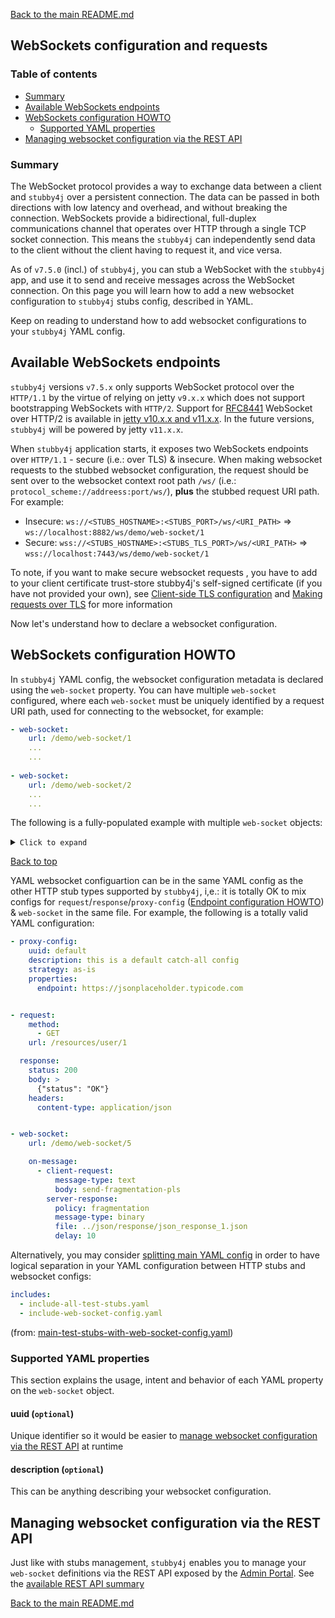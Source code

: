 
[Back to the main README.md](../README.md#websockets-configuration-and-requests)

## WebSockets configuration and requests

### Table of contents

* [Summary](#summary)
* [Available WebSockets endpoints](#available-websockets-endpoints)
* [WebSockets configuration HOWTO](#websockets-configuration-howto)
   * [Supported YAML properties](#supported-yaml-properties)
* [Managing websocket configuration via the REST API](#managing-websocket-configuration-via-the-rest-api)


### Summary

The WebSocket protocol provides a way to exchange data between a client and `stubby4j` over a persistent connection. The data can be passed in both directions with low latency and overhead, and without breaking the connection. WebSockets provide a bidirectional, full-duplex communications channel that operates over HTTP through a single TCP socket connection. This means the `stubby4j` can independently send data to the client without the client having to request it, and vice versa.

As of `v7.5.0` (incl.) of `stubby4j`, you can stub a WebSocket with the `stubby4j` app, and use it to send and receive messages across the WebSocket connection. On this page you will learn how to add a new websocket configuration to `stubby4j` stubs config, described in YAML.

Keep on reading to understand how to add websocket configurations to your `stubby4j` YAML config.

## Available WebSockets endpoints 

`stubby4j` versions `v7.5.x` only supports WebSocket protocol over the `HTTP/1.1` by the virtue of relying on jetty `v9.x.x` which does not support bootstrapping WebSockets with `HTTP/2`. Support for [RFC8441](https://datatracker.ietf.org/doc/html/rfc8441) WebSocket over HTTP/2 is available in [jetty v10.x.x and v11.x.x](https://webtide.com/jetty-10-and-11-have-arrived/). In the future versions, `stubby4j` will be powered by jetty `v11.x.x`.   

When `stubby4j` application starts, it exposes two WebSockets endpoints over `HTTP/1.1` - secure (i.e.: over TLS) & insecure. When making websocket requests to the stubbed websocket configuration, the request should be sent over to the websocket context root path `/ws/` (i.e.: `protocol_scheme://addreess:port/ws/`), __plus__ the stubbed request URI path. For example:

* Insecure: `ws://<STUBS_HOSTNAME>:<STUBS_PORT>/ws/<URI_PATH>` => `ws://localhost:8882/ws/demo/web-socket/1`
* Secure: `wss://<STUBS_HOSTNAME>:<STUBS_TLS_PORT>/ws/<URI_PATH>` => `wss://localhost:7443/ws/demo/web-socket/1`

To note, if you want to make secure websocket requests , you have to add to your client certificate trust-store stubby4j's self-signed certificate (if you have not provided your own), see [Client-side TLS configuration](../README.md#client-side-tls-configuration) and [Making requests over TLS](../README.md#making-requests-over-tls) for more information 

Now let's understand how to declare a websocket configuration. 

## WebSockets configuration HOWTO

In `stubby4j` YAML config, the websocket configuration metadata is declared using the `web-socket` property. You can have multiple `web-socket` configured, where each `web-socket` must be uniquely identified by a request URI path, used for connecting to the websocket, for example:

```yaml
- web-socket:
    url: /demo/web-socket/1
    ...
    ...
    
- web-socket:
    url: /demo/web-socket/2
    ...
    ...
```

The following is a fully-populated example with multiple `web-socket` objects:

<details>
  <summary><code>Click to expand</code></summary>
 <br />

```yaml
- web-socket:
    description: this is a web-socket config
    url: /demo/web-socket/1
    sub-protocols: echo, mamba, zumba

    on-open:
      policy: once
      message-type: text
      body: You have been successfully connected
      delay: 200

    on-message:
      - client-request:
          message-type: text
          body: do push
        server-response:
          policy: push
          message-type: text
          body: pushing
          delay: 50

      - client-request:
          message-type: text
          body: hello
        server-response:
          policy: once
          message-type: text
          body: bye-bye
          delay: 250

      - client-request:
          message-type: text
          body: disconnect with a message
        server-response:
          policy: disconnect
          message-type: text
          body: bon-voyage
          delay: 250

- web-socket:
    url: /demo/web-socket/2
    sub-protocols: echo, mamba, zumba

    on-open:
      policy: once
      message-type: text
      body: You have been successfully connected

    on-message:
      - client-request:
          message-type: text
          body: send-big-json
        server-response:
          policy: once
          message-type: binary
          file: ../json/response/json_response_1.json
          delay: 250

      - client-request:
          message-type: text
          body: push-pdf-to-me
        server-response:
          policy: push
          message-type: binary
          file: ../binary/hello-world.pdf
          delay: 500


- web-socket:
    url: /demo/web-socket/3
    sub-protocols: echo, mamba, zumba

    on-open:
      policy: once
      message-type: binary
      file: ../binary/hello-world.pdf
      delay: 200


- web-socket:
    url: /demo/web-socket/4

    on-message:
      - client-request:
          message-type: binary
          file: ../binary/hello-world.pdf
        server-response:
          policy: once
          message-type: binary
          file: ../binary/hello-world.pdf
          delay: 500

      - client-request:
          message-type: binary
          file: ../json/response/json_response_6.json
        server-response:
          policy: once
          message-type: binary
          file: ../binary/hello-world.pdf
          delay: 500

- web-socket:
    url: /demo/web-socket/5

    on-message:
      - client-request:
          message-type: text
          body: send-fragmentation-pls
        server-response:
          policy: fragmentation
          message-type: binary
          file: ../json/response/json_response_1.json
          delay: 10
```

</details>

[Back to top](#table-of-contents)

YAML websocket configuartion can be in the same YAML config as the other HTTP stub types supported by `stubby4j`, i,e.: it is totally OK to mix configs for `request`/`response`/`proxy-config` ([Endpoint configuration HOWTO](../README.md#endpoint-configuration-howto)) & `web-socket` in the same file. For example, the following is a totally valid YAML configuration:

```yaml
- proxy-config:
    uuid: default
    description: this is a default catch-all config
    strategy: as-is
    properties:
      endpoint: https://jsonplaceholder.typicode.com


- request:
    method:
      - GET
    url: /resources/user/1

  response:
    status: 200
    body: >
      {"status": "OK"}
    headers:
      content-type: application/json


- web-socket:
    url: /demo/web-socket/5

    on-message:
      - client-request:
          message-type: text
          body: send-fragmentation-pls
        server-response:
          policy: fragmentation
          message-type: binary
          file: ../json/response/json_response_1.json
          delay: 10
```

Alternatively, you may consider [splitting main YAML config](../README.md#splitting-main-yaml-config) in order to have logical separation in your YAML configuration between HTTP stubs and websocket configs:

```yaml
includes:
  - include-all-test-stubs.yaml
  - include-web-socket-config.yaml
```
(from: [main-test-stubs-with-web-socket-config.yaml](../src/functional-test/resources/yaml/main-test-stubs-with-web-socket-config.yaml))


### Supported YAML properties

This section explains the usage, intent and behavior of each YAML property on the `web-socket` object. 

#### uuid (`optional`)

Unique identifier so it would be easier to [manage websocket configuration via the REST API](#managing-websocket-configuration-via-the-rest-api) at runtime 

#### description (`optional`)

This can be anything describing your websocket configuration. 

## Managing websocket configuration via the REST API

Just like with stubs management, `stubby4j` enables you to manage your `web-socket` definitions via the REST API exposed by the [Admin Portal](ADMIN_PORTAL.md). See the [available REST API summary](ADMIN_PORTAL.md#available-rest-api-summary)

[Back to the main README.md](../README.md#websockets-configuration-and-requests)
